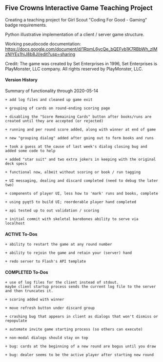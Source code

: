 ## Five Crowns Interactive Game Teaching Project

Creating a teaching project for Girl Scout "Coding For Good - Gaming" badge requirements.

Python illustrative implementation of a client / server game structure.

Working pseudocode documentation:
https://docs.google.com/document/d/1RpmL6ycQe_bQEFvb1K7RBbWh_zIMzNlYEs1hjJ8b8JI/edit?usp=sharing

Credit:
The game was created by Set Enterprises in 1996, Set Enterprises is PlayMonster, LLC company.
All rights reserved by PlayMonster, LLC.

#### Version History

Summary of functionality through 2020-05-14

    + add log files and cleaned up game exit

    + grouping of cards on round-ending scoring page

    + disabling the "Score Remaining Cards" button after books/runs are created until they are accepted (or rejected)

    + running and per round score added, along with winner at end of game
        
    + new "grouping dialog" added after going out to form books and runs

    + took a guess at the cause of last week's dialog closing bug and added some code to help
    
    + added "star suit" and two extra jokers in keeping with the original deck specs

    + functional now, albeit without scoring or book / run tagging  
    
    + UI messaging, dealing and discard completed (need to debug the later two)
    
    + components of player UI, less how to 'mark' runs and books, complete
    
    + using pyqt5 to build UI; reorderable player hand completed

    + api tested up to out validation / scoring
    
    + initial commit with skeletal barebones ability to serve via localhost

#### ACTIVE To-Dos    
    
    + ability to restart the game at any round number
    
    + ability to rejoin the game and retain your (server) hand
        
    + redo server to Flash's API template
    
#### COMPLETED To-Dos    

    + use of log files for the client instead of stdout.  
    maybe client startup process sends the current log file to the server and then truncates it.

    + scoring added with winner 
    
    + move refresh button under discard group
    
    + crashing bug that appears in client as dialogs that won't dismiss or repopulate

    + automate invite game starting process (so others can execute)
    
    + non-modal dialogs should stay on top

    + bug: cards at the beginning of a new round are bogus until you draw

    + bug: dealer seems to be the active player after starting new round 
